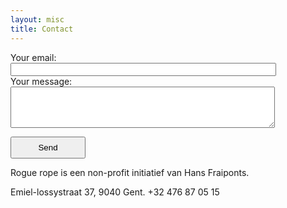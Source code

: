 ```yaml
---
layout: misc
title: Contact
---
```


<!-- modify this form HTML and place wherever you want your form -->

<form
  action="https://formspree.io/xbjavlwj"
  method="POST"
>
  <label>
    Your email:
  <br />
    <input type="text"  size="50" name="_replyto">
  </label>
  <br />
  <label>
    Your message:
  <br />
    <textarea name="message"  rows="4" cols="50"></textarea>
  </label>
  <br />
<input type="text" name="_gotcha" style="display:none" />

  <!-- your other form fields go here -->

  <button type="submit"  style="height:35px;width:120px">Send</button>
</form>

<p> Rogue rope is een non-profit initiatief van Hans Fraiponts. </p>
<p> Emiel-lossystraat 37, 9040 Gent. +32 476 87 05 15 </p>
